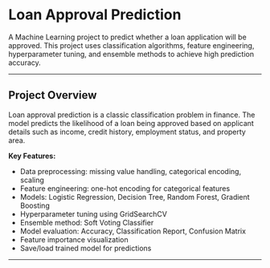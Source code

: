 # Loan Approval Prediction

A Machine Learning project to predict whether a loan application will be approved. This project uses classification algorithms, feature engineering, hyperparameter tuning, and ensemble methods to achieve high prediction accuracy.

---

## **Project Overview**

Loan approval prediction is a classic classification problem in finance. The model predicts the likelihood of a loan being approved based on applicant details such as income, credit history, employment status, and property area.

**Key Features:**
- Data preprocessing: missing value handling, categorical encoding, scaling
- Feature engineering: one-hot encoding for categorical features
- Models: Logistic Regression, Decision Tree, Random Forest, Gradient Boosting
- Hyperparameter tuning using GridSearchCV
- Ensemble method: Soft Voting Classifier
- Model evaluation: Accuracy, Classification Report, Confusion Matrix
- Feature importance visualization
- Save/load trained model for predictions

---
